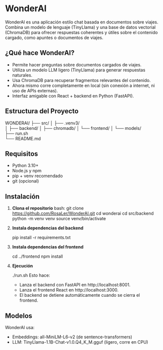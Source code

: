 # WonderAI

WonderAI es una aplicación estilo chat basada en documentos sobre viajes. Combina un modelo de lenguaje (TinyLlama) y una base de datos vectorial (ChromaDB) para ofrecer respuestas coherentes y útiles sobre el contenido cargado, como apuntes o documentos de viajes.

## ¿Qué hace WonderAI?

- Permite hacer preguntas sobre documentos cargados de viajes.
- Utiliza un modelo LLM ligero (TinyLlama) para generar respuestas naturales.
- Usa ChromaDB para recuperar fragmentos relevantes del contenido.
- Ahora mismo corre completamente en local (sin conexión a internet, ni uso de APIs externas).
- Interfaz amigable con React + backend en Python (FastAPI).

## Estructura del Proyecto

WONDERAI/
├── src/
│   ├── .venv3/  
│   ├── backend/ 
│   ├── chromadb/
│   └── frontend/
│   └── models/  
├── run.sh       
└── README.md

## Requisitos

- Python 3.10+
- Node.js y npm
- pip + venv recomendado
- git (opcional)


## Instalación

1. **Clona el repositorio**
   bash:
   git clone https://github.com/RosaLer/WonderAI.git
   cd wonderai
   cd src/backend
   python -m venv venv
   source venv/bin/activate

2. **Instala dependencias del backend**

   pip install -r requirements.txt 

3. **Instala dependencias del frontend**

   cd ../frontend
   npm install

4. **Ejecución**

    ./run.sh
    Esto hace:
    - Lanza el backend con FastAPI en http://localhost:8001.
    - Lanza el frontend React en http://localhost:3000.
    - El backend se detiene automáticamente cuando se cierra el frontend.

## Modelos

WonderAI usa:
- Embeddings: all-MiniLM-L6-v2 (de sentence-transformers)
- LLM: TinyLlama-1.1B-Chat-v1.0.Q4_K_M.gguf (ligero, corre en CPU)